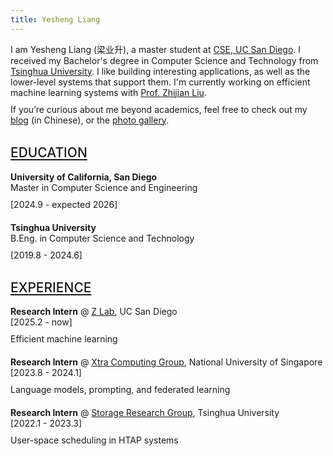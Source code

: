 ```yaml
---
title: Yesheng Liang
---
```


<!-- ## About -->

I am Yesheng Liang (梁业升), a master student at [CSE, UC San Diego](https://cse.ucsd.edu). I received my Bachelor's degree in Computer Science and Technology from [Tsinghua University](https://www.tsinghua.edu.cn/en/). I like building interesting applications, as well as the lower-level systems that support them. I'm currently working on efficient machine learning systems with [Prof. Zhijian Liu](https://zhijianliu.com).

<div class="top-spaced"></div>

If you’re curious about me beyond academics, feel free to check out my [blog](https://liang2kl.github.io/blog) (in Chinese), or the [photo gallery](https://liang2kl.github.io/blog/gallery/).

## Education

<!-- <div class="card"> -->

**University of California, San Diego**<br/>
Master in Computer Science and Engineering

<div class="top-spaced bottom-spaced2">[2024.9 - expected 2026]</div>

<!-- <div class="dashed-line"></div> -->

**Tsinghua University**<br/>
B.Eng. in Computer Science and Technology

<div class="top-spaced bottom-spaced2">[2019.8 - 2024.6]</div>

<!-- </div> -->

## Experience

<!-- <div class="card"> -->

**Research Intern** @ [Z Lab](https://z-lab.ai), UC San Diego

[2025.2 - now]

<div class="top-spaced bottom-spaced2">Efficient machine learning</div>

<!-- <div class="dashed-line"></div> -->

**Research Intern** @ [Xtra Computing Group](https://www.xtra.science), National University of Singapore

[2023.8 - 2024.1]

<div class="top-spaced bottom-spaced2">Language models, prompting, and federated learning</div>

<!-- <div class="dashed-line"></div> -->

**Research Intern** @ [Storage Research Group](https://storage.cs.tsinghua.edu.cn), Tsinghua University

[2022.1 - 2023.3]

<div class="top-spaced bottom-spaced2">User-space scheduling in HTAP systems</div>

<!-- ## Skills

**Programming Languages** <br/> C/C++, CUDA, Python, Swift, Rust, Go, TypeScript, JavaScript, Bash, SQL, VHDL, SystemVerilog

**Frameworks** <br/> PyTorch, UIKit, SwiftUI, React, Django, Flask, Gin

**Tools** <br/> Git, LaTeX, Docker, Make, CMake, Bazel -->

<style>
.post {
    /* padding-top: 0 !important; */
    /* margin-top: 0 !important; */
}
h2 {
    /* margin-top: 1.5em !important;
    margin-bottom: .5em !important;
    color: var(--background);
    background-color: var(--accent);
    display:inline-block;
    padding-left: 3em;
    padding-right: 0.1em; */
    margin-top: 1.5em !important;
    color: var(--accent);
    text-decoration-line: underline;
    text-transform: uppercase;
    text-underline-offset: 3.2px;
}
.card {
    padding: 20px;
    /* border-radius: 0.5em; */
    background-color: #00000044;
    /* margin-bottom: 1em; */
    /* margin-left: calc(25% - 25vw);
    margin-right: calc(25% - 25vw);
    padding-left: calc(25vw - 25%);
    padding-right: calc(25vw - 25%); */
}

.top-spaced {
    margin-top: 10px !important;
}

.bottom-spaced {
    margin-bottom: 10px !important;
}

.top-spaced2 {
    margin-top: 20px !important;
}

.bottom-spaced2 {
    margin-bottom: 20px !important;
}

/* .dashed-line {
  position: relative;
  border-bottom: 2px dashed rgba(var(--foreground), 0.8);
} */

.hanchor {
    display: none;
}

p {
    margin: 0 0 !important
}

h1 {
    font-weight: 800;
}

h2 {
    font-weight: 500;
}
</style>

